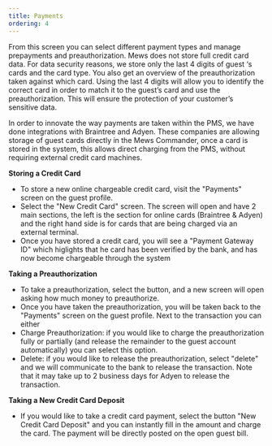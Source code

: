 ```yaml
---
title: Payments
ordering: 4
---
```


From this screen you can select different payment types and manage prepayments and preauthorization. Mews does not store full credit card data. For data security reasons, we store only the last 4 digits of guest ‘s cards and the card type. You also get an overview of the preauthorization taken against which card. Using the last 4 digits will allow you to identify the correct card in order to match it to the guest’s card and use the preauthorization. This will ensure the protection of your customer’s sensitive data.

In order to innovate the way payments are taken within the PMS, we have done integrations with Braintree and Adyen. These companies are allowing storage of guest cards directly in the Mews Commander, once a card is stored in the system, this allows direct charging from the PMS, without requiring external credit card machines.

**Storing a Credit Card**

- To store a new online chargeable credit card, visit the "Payments" screen on the guest profile.
- Select the "New Credit Card" screen. The screen will open and have 2 main sections, the left is the section for online cards (Braintree & Adyen) and the right hand side is for cards that are being charged via an external terminal.
- Once you have stored a credit card, you will see a "Payment Gateway ID" which higlights that he card has been verified by the bank, and has now become chargeable through the system

**Taking a Preauthorization**

- To take a preauthorization, select the button, and a new screen will open asking how much money to preauthorize.
- Once you have taken the preauthorization, you will be taken back to the "Payments" screen on the guest profile. Next to the transaction you can either
 - Charge Preauthorization: if you would like to charge the preauthorization fully or partially (and release the remainder to the guest account automatically) you can select this option.
 - Delete: if you would like to release the preauthorization, select "delete" and we will communicate to the bank to release the transaction. Note that it may take up to 2 business days for Adyen to release the transaction.

**Taking a New Credit Card Deposit**

- If you would like to take a credit card payment, select the button "New Credit Card Deposit" and you can instantly fill in the amount and charge the card. The payment will be directly posted on the open guest bill.
